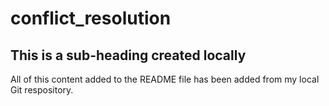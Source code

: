 # conflict_resolution

## This is a sub-heading created locally

All of this content added to the README file has been added from my local Git respository.
